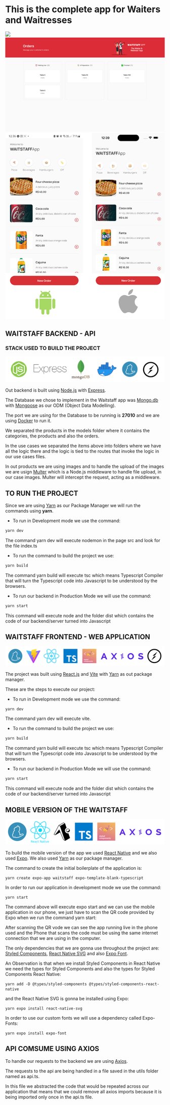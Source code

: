 # This is the complete app for Waiters and Waitresses

<img src='./Frontend/src/assets/images/Waitstaff-IOS-Demp-Video.gif' />
<img src="./Frontend/src/assets/images/Front-Web-Preview.png" />
<img src="./Frontend/src/assets/images/Android:Ios.png" />

## WAITSTAFF BACKEND - API
### STACK USED TO BUILD THE PROJECT

<p align-items="center" justify-content="center">
  <img src="./Frontend/src/assets/images/Backend-Waitstaff-Techstack.png">
</p>

Out backend is built using [Node.js](https://nodejs.org/) with [Express](https://expressjs.com/).

The Database we chose to implement in the Waitstaff app was [Mongo.db](https://www.mongodb.com/) with [Mongoose](https://www.npmjs.com/package/mongoose) as our ODM (Object Data Modelling).

The port we are using for the Database to be running is **27010** and we are using [Docker](https://www.docker.com/) to run it.

We separated the products in the models folder where it contains the categories, the products and also the orders.

In the use cases we separated the items above into folders where we have all the logic there and the logic is tied to the routes that invoke the logic in our use cases files.

In out products we are using images and to handle the upload of the images we are usign [Multer](https://www.npmjs.com/package/multer) which is a Node.js middleware to handle file upload, in our case images. Multer will intercept the request, acting as a middleware.

## TO RUN THE PROJECT

Since we are using [Yarn](https://yarnpkg.com/) as our Package Manager we will run the commands using **yarn**.

- To run in Development mode we use the command:

```javascript
yarn dev
```

The command yarn dev will execute nodemon in the page src and look for the file index.ts

- To run the command to build the project we use:

```javascript
yarn build
```

The command yarn build will execute tsc which means Typescript Compiler that will turn the Typescript code into Javascript to be understood by the browsers.

- To run our backend in Production Mode we will use the command:

```javascript
yarn start
```

This command will execute node and the folder dist which contains the code of our backend/server turned into Javascript

## WAITSTAFF FRONTEND - WEB APPLICATION

<p align-items="center" justify-content="center">
  <img src="./Frontend/src/assets/images/Frontend-Waitstaff-Techstack.png">
</p>

The project was built using [React.js](https://react.dev/) and [Vite](https://vitejs.dev/) with [Yarn](https://yarnpkg.com/) as out package manager.

These are the steps to execute our project:

- To run in Development mode we use the command:

```javascript
yarn dev
```

The command yarn dev will execute vite.

- To run the command to build the project we use:

```javascript
yarn build
```

The command yarn build will execute tsc which means Typescript Compiler that will turn the Typescript code into Javascript to be understood by the browsers.

- To run our backend in Production Mode we will use the command:

```javascript
yarn start
```

This command will execute node and the folder dist which contains the code of our backend/server turned into Javascript


## MOBILE VERSION OF THE WAITSTAFF 

<p align-items="center" justify-content="center">
  <img src="./Frontend/src/assets/images/Mobile-Waitstaff-Techstaff.png">
</p>

To build the mobile version of the app we used [React Native](https://reactnative.dev/) and we also used [Expo](https://expo.dev/).
We also used [Yarn](https://yarnpkg.com/) as our package manager.

The command to create the initial boilerplate of the application is:

```javasctipt
yarn create expo-app waitstaff expo-template-blank-typescript
```

In order to run our application in development mode we use the command:

```javasctipt
yarn start
```

The command above will execute expo start and we can use the mobile application in our phone, we just have to scan the QR code provided by Expo
when we run the command yarn start:

After scanning the QR vode we can see the app running live in the phone used and the Phone that scans the code must be using the same internet connection that we are using in the computer.

The only dependencies that we are gonna use throughout the project are: [Styled Components](https://styled-components.com/), [React Native SVG](https://github.com/software-mansion/react-native-svg) and also [Expo Font](https://docs.expo.dev/versions/latest/sdk/font/).

An Observation is that when we install Styled Components in React Native we need the types for Styled Components and also the types for Styled Components React Native:

```javasctipt
yarn add -D @types/styled-components @types/styled-components-react-native
```

and the React Native SVG is gonna be installed using Expo:

```javasctipt
yarn expo install react-native-svg
```
In order to use our custom fonts we will use a dependency called Expo-Fonts:

```javasctipt
yarn expo install expo-font
```

## API COMSUME USING AXIOS

To handle our requests to the backend we are using [Axios](https://axios-http.com/).

The requests to the api are being handled in a file saved in the utils folder named as api.ts.

In this file we abstracted the code that would be repeated across our application that means that we could remove all axios imports because it is being imported only once in the api.ts file.